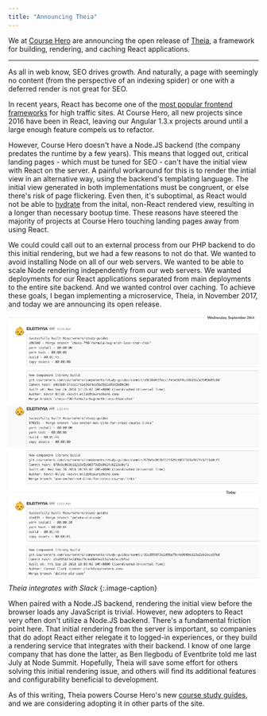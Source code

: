 ```yaml
---
title: "Announcing Theia"
---
```


We at [Course Hero](https://www.coursehero.com/) are announcing the open release of [Theia](https://github.com/coursehero/theia), a framework for building, rendering, and caching React applications.

---

As all in web know, SEO drives growth. And naturally, a page with seemingly no content (from the perspective of an indexing spider) or one with a deferred render is not great for SEO.

In recent years, React has become one of the [most popular frontend frameworks](https://w3techs.com/technologies/comparison/js-angularjs,js-react,js-vuejs) for high traffic sites. At Course Hero, all new projects since 2016 have been in React, leaving our Angular 1.3.x projects around until a large enough feature compels us to refactor.

However, Course Hero doesn't have a Node.JS backend (the company predates the runtime by a few years). This means that logged out, critical landing pages - which must be tuned for SEO - can't have the initial view with React on the server. A painful workaround for this is to render the intial view in an alternative way, using the backend's templating language. The initial view generated in both implementations must be congruent, or else there's risk of page flickering. Even then, it's suboptimal, as React would not be able to [hydrate](https://stackoverflow.com/questions/46516395/whats-the-difference-between-hydrate-and-render-in-react-16) from the inital, non-React rendered view, resulting in a longer than necessary bootup time. These reasons have steered the majority of projects at Course Hero touching landing pages away from using React.

We could could call out to an external process from our PHP backend to do this initial rendering, but we had a few reasons to not do that. We wanted to avoid installing Node on all of our web servers. We wanted to be able to scale Node rendering independently from our web servers. We wanted deployments for our React applications separated from main deployments to the entire site backend. And we wanted control over caching. To achieve these goals, I began implementing a microservice, Theia, in November 2017, and today we are announcing its open release.

![Theia integrates with Slack](/blog/images/theia-slack.png)
*Theia integrates with Slack*
{:.image-caption}

When paired with a Node.JS backend, rendering the initial view before the browser loads any JavaScript is trivial. However, new adopters to React very often don't utilize a Node.JS backend. There's a fundamental friction point here. That initial rendering from the server is important, so companies that do adopt React either relegate it to logged-in experiences, or they build a rendering service that integrates with their backend. I know of one large company that has done the latter, as Ben Ilegbodu of Eventbrite told me last July at Node Summit. Hopefully, Theia will save some effort for others solving this initial rendering issue, and others will find its additional features and configurability beneficial to development.

As of this writing, Theia powers Course Hero's new [course study guides](https://www.coursehero.com/sg/), and we are considering adopting it in other parts of the site.

